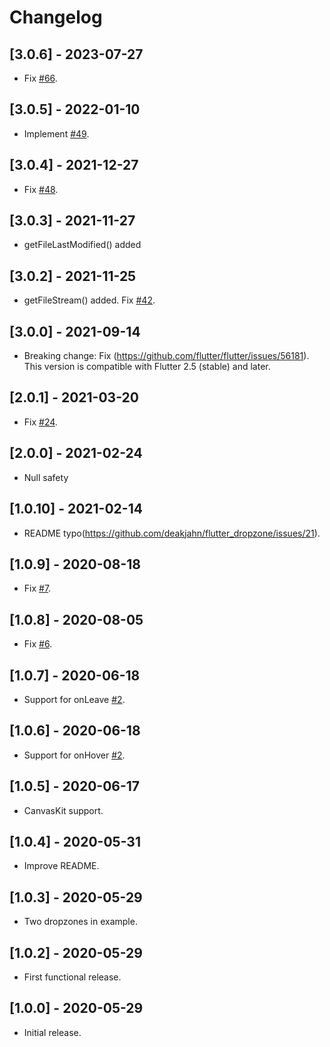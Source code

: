 # Changelog

## [3.0.6] - 2023-07-27

* Fix [#66](https://github.com/deakjahn/flutter_dropzone/issues/66).

## [3.0.5] - 2022-01-10

* Implement [#49](https://github.com/deakjahn/flutter_dropzone/pull/49).

## [3.0.4] - 2021-12-27

* Fix [#48](https://github.com/deakjahn/flutter_dropzone/issues/48).

## [3.0.3] - 2021-11-27

* getFileLastModified() added

## [3.0.2] - 2021-11-25

* getFileStream() added. Fix [#42](https://github.com/deakjahn/flutter_dropzone/issues/42).

## [3.0.0] - 2021-09-14

* Breaking change: Fix (https://github.com/flutter/flutter/issues/56181). This version is compatible with Flutter 2.5 (stable) and later.

## [2.0.1] - 2021-03-20

* Fix [#24](https://github.com/deakjahn/flutter_dropzone/issues/24).

## [2.0.0] - 2021-02-24

* Null safety

## [1.0.10] - 2021-02-14

* README typo(https://github.com/deakjahn/flutter_dropzone/issues/21).

## [1.0.9] - 2020-08-18

* Fix [#7](https://github.com/deakjahn/flutter_dropzone/issues/7).

## [1.0.8] - 2020-08-05

* Fix [#6](https://github.com/deakjahn/flutter_dropzone/issues/6).

## [1.0.7] - 2020-06-18

* Support for onLeave [#2](https://github.com/deakjahn/flutter_dropzone/issues/2).

## [1.0.6] - 2020-06-18

* Support for onHover [#2](https://github.com/deakjahn/flutter_dropzone/issues/2).

## [1.0.5] - 2020-06-17

* CanvasKit support.

## [1.0.4] - 2020-05-31

* Improve README.

## [1.0.3] - 2020-05-29

* Two dropzones in example.

## [1.0.2] - 2020-05-29

* First functional release.

## [1.0.0] - 2020-05-29

* Initial release.
